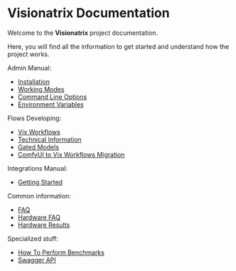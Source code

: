 # Visionatrix Documentation

Welcome to the **Visionatrix** project documentation.

Here, you will find all the information to get started and understand how the project works.

Admin Manual:

  - [Installation](AdminManual/Installation/installation.md)
  - [Working Modes](AdminManual/WorkingModes/working_modes.md)
  - [Command Line Options](AdminManual/command_line_options.md)
  - [Environment Variables](AdminManual/environment_variables.md)

Flows Developing:

  - [Vix Workflows](FlowsDeveloping/vix_workflows.md)
  - [Technical Information](FlowsDeveloping/technical_information.md)
  - [Gated Models](FlowsDeveloping/gated_models.md)
  - [ComfyUI to Vix Workflows Migration](FlowsDeveloping/comfyui_vix_migration.md)

Integrations Manual:

  - [Getting Started](IntegrationsManual/getting_started.md)

Common information:

- [FAQ](faq.md)
- [Hardware FAQ](hardware_faq.md)
- [Hardware Results](hardware_results.md)

Specialized stuff:

- [How To Perform Benchmarks](how_to_benchmark.md)
- [Swagger API](swagger.html)
